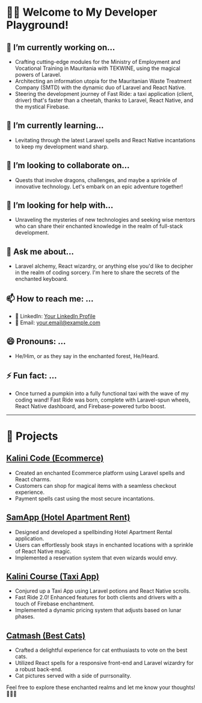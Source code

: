 # 👨‍💻 Welcome to My Developer Playground!

## 🔭 I’m currently working on...

- Crafting cutting-edge modules for the Ministry of Employment and Vocational Training in Mauritania with TEKWINE, using the magical powers of Laravel.
- Architecting an information utopia for the Mauritanian Waste Treatment Company (SMTD) with the dynamic duo of Laravel and React Native.
- Steering the development journey of Fast Ride: a taxi application (client, driver) that's faster than a cheetah, thanks to Laravel, React Native, and the mystical Firebase.

## 🌱 I’m currently learning...

- Levitating through the latest Laravel spells and React Native incantations to keep my development wand sharp.

## 👯 I’m looking to collaborate on...

- Quests that involve dragons, challenges, and maybe a sprinkle of innovative technology. Let's embark on an epic adventure together!

## 🤔 I’m looking for help with...

- Unraveling the mysteries of new technologies and seeking wise mentors who can share their enchanted knowledge in the realm of full-stack development.

## 💬 Ask me about...

- Laravel alchemy, React wizardry, or anything else you'd like to decipher in the realm of coding sorcery. I'm here to share the secrets of the enchanted keyboard.

## 📫 How to reach me: ...

- 🧙 LinkedIn: [Your LinkedIn Profile](#)
- 📧 Email: your.email@example.com

## 😄 Pronouns: ...

- He/Him, or as they say in the enchanted forest, He/Heard.

## ⚡ Fun fact: ...

- Once turned a pumpkin into a fully functional taxi with the wave of my coding wand! Fast Ride was born, complete with Laravel-spun wheels, React Native dashboard, and Firebase-powered turbo boost.

---

# 🚀 Projects

## [Kalini Code (Ecommerce)]([https://kalini-code.example.com](https://play.google.com/store/apps/details?id=com.kader09.sdshop&pcampaignid=web_share))

- Created an enchanted Ecommerce platform using Laravel spells and React charms.
- Customers can shop for magical items with a seamless checkout experience.
- Payment spells cast using the most secure incantations.

## [SamApp (Hotel Apartment Rent)]([https://samapp.example.com](https://play.google.com/store/apps/details?id=com.kader09.SamApp&pcampaignid=web_share))

- Designed and developed a spellbinding Hotel Apartment Rental application.
- Users can effortlessly book stays in enchanted locations with a sprinkle of React Native magic.
- Implemented a reservation system that even wizards would envy.

## [Kalini Course (Taxi App)]([https://kalinicourse.example.com](https://play.google.com/store/apps/details?id=com.kader09.cab_client&pcampaignid=web_share))

- Conjured up a Taxi App using Laravel potions and React Native scrolls.
- Fast Ride 2.0! Enhanced features for both clients and drivers with a touch of Firebase enchantment.
- Implemented a dynamic pricing system that adjusts based on lunar phases.

## [Catmash (Best Cats)]([https://catmash.example.com](https://catmash.sedam-shop.com/))

- Crafted a delightful experience for cat enthusiasts to vote on the best cats.
- Utilized React spells for a responsive front-end and Laravel wizardry for a robust back-end.
- Cat pictures served with a side of purrsonality.

Feel free to explore these enchanted realms and let me know your thoughts! 🧙‍♂️✨
